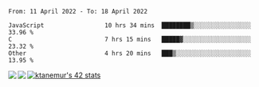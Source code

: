<!--START_SECTION:waka-->

```text
From: 11 April 2022 - To: 18 April 2022

JavaScript                 10 hrs 34 mins  ████████▒░░░░░░░░░░░░░░░░   33.96 %
C                          7 hrs 15 mins   █████▓░░░░░░░░░░░░░░░░░░░   23.32 %
Other                      4 hrs 20 mins   ███▒░░░░░░░░░░░░░░░░░░░░░   13.95 %
```

<!--END_SECTION:waka-->
<a href="https://github.com/anuraghazra/github-readme-stats">
  <img align="left" src="https://github-readme-stats.vercel.app/api?username=Tanesan&count_private=true&show_icons=true" />
<img align="left" src="https://github-readme-stats.vercel.app/api/top-langs/?username=Tanesan" />
</a>

[![ktanemur's 42 stats](https://badge42.vercel.app/api/v2/cl1wslf6s002109l771rng2w8/stats?cursusId=21&coalitionId=62)](https://github.com/JaeSeoKim/badge42)
